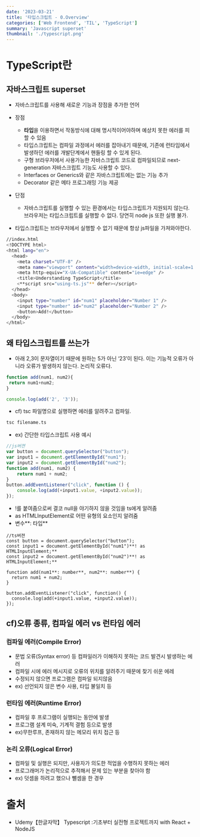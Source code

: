 ```yaml
---
date: '2023-03-21'
title: '타입스크립트 - 0.Overview'
categories: ['Web Frontend', 'TIL', 'TypeScript']
summary: 'Javascript superset'
thumbnail: './typescript.png'
---
```


# TypeScript란

## 자바스크립트 superset

- 자바스크립트를 사용해 새로운 기능과 장점을 추가한 언어
- 장점
  - **타입**을 이용하면서 작동방식에 대해 명시적이어야하며 예상치 못한 에러를 피할 수 있음
  - 타입스크립트는 컴파일 과정에서 에러를 잡아내기 때문에, 기존에 런타임에서 발생하던 에러를 개발단계에서 핸들링 할 수 있게 된다.
  - 구형 브라우저에서 사용가능한 자바스크립트 코드로 컴파일되므로 next-generation 자바스크립트 기능도 사용할 수 있다.
  - Interfaces or Generics와 같은 자바스크립트에는 없는 기능 추가
  - Decorator 같은 메타 프로그래밍 기능 제공
- 단점
  - 자바스크립트를 실행할 수 있는 환경에서는 타입스크립트가 지원되지 않는다. 브라우저는 타입스크립트를 실행할 수 없다. 당연히 node js 또한 실행 불가.

- 타입스크립트는 브라우저에서 실행할 수 없기 때문에 항상 js파일을 가져와야한다.

```bash
//index.html
<!DOCTYPE html>
<html lang="en">
  <head>
    <meta charset="UTF-8" />
    <meta name="viewport" content="width=device-width, initial-scale=1.0" />
    <meta http-equiv="X-UA-Compatible" content="ie=edge" />
    <title>Understanding TypeScript</title>
    <**script src="using-ts.js"** defer></script>
  </head>
  <body>
    <input type="number" id="num1" placeholder="Number 1" />
    <input type="number" id="num2" placeholder="Number 2" />
    <button>Add!</button>
  </body>
</html>
```

## 왜 타입스크립트를 쓰는가

- 아래 2,3이 문자열이기 때문에 원하는 5가 아닌 ‘23’이 된다. 이는 기능적 오류가 아니라 오류가 발생하지 않는다. 논리적 오류다.

```jsx
function add(num1, num2){
 return num1+num2;
}

console.log(add('2', '3'));
```

- cf) tsc 파일명으로 실행하면 에러를 알려주고 컴파일.

```bash
tsc filename.ts
```

- ex) 간단한 타입스크립트 사용 예시

```jsx
//js버젼
var button = document.querySelector("button");
var input1 = document.getElementById("num1");
var input2 = document.getElementById("num2");
function add(num1, num2) {
    return num1 + num2;
}
button.addEventListener("click", function () {
    console.log(add(+input1.value, +input2.value));
});
```

- !를 붙여줌으로써 결코 null을 야기하지 않을 것임을 ts에게 알려줌
- as HTMLInputElement로  어떤 유형의 요소인지 알려줌
- 변수**: 타입**

```tsx
//ts버젼
const button = document.querySelector("button");
const input1 = document.getElementById("num1")**! as HTMLInputElement;**
const input2 = document.getElementById("num2")**! as HTMLInputElement;**

function add(num1**: number**, num2**: number**) {
  return num1 + num2;
}

button.addEventListener("click", function() {
  console.log(add(+input1.value, +input2.value));
});
```

## cf)오류 종류, 컴파일 에러 vs 런타임 에러

### 컴파일 에러(Compile Error)

- 문법 오류(Syntax error) 등 컴파일러가 이해하지 못하는 코드 발견시 발생하는 에러
- 컴파일 시에 에러 메시지로 오류의 위치를 알려주기 때문에 찾기 쉬운 에레
- 수정되지 않으면 프로그램은 컴파일 되지않음
- ex) 선언되지 않은 변수 사용, 타입 불일치 등

### 런타임 에러(Runtime Error)

- 컴파일 후 프로그램이 실행되는 동안에 발생
- 프로그램 설계 미숙, 기계적 결험 등으로 발생
- ex)무한루프,  존재하지 않는 메모리 위치 접근 등

### 논리 오류(Logical Error)

- 컴파일 및 실행은 되지만, 사용자가 의도한 적업을 수행하지 못하는 에러
- 프로그래머가 논리적으로 추적해서 문제 있는 부분을 찾아야 함
- ex) 덧셈을 하려고 했으나 뺄셈을 한 경우

# **출처**

- Udemy【한글자막】 Typescript :기초부터 실전형 프로젝트까지 with React + NodeJS
